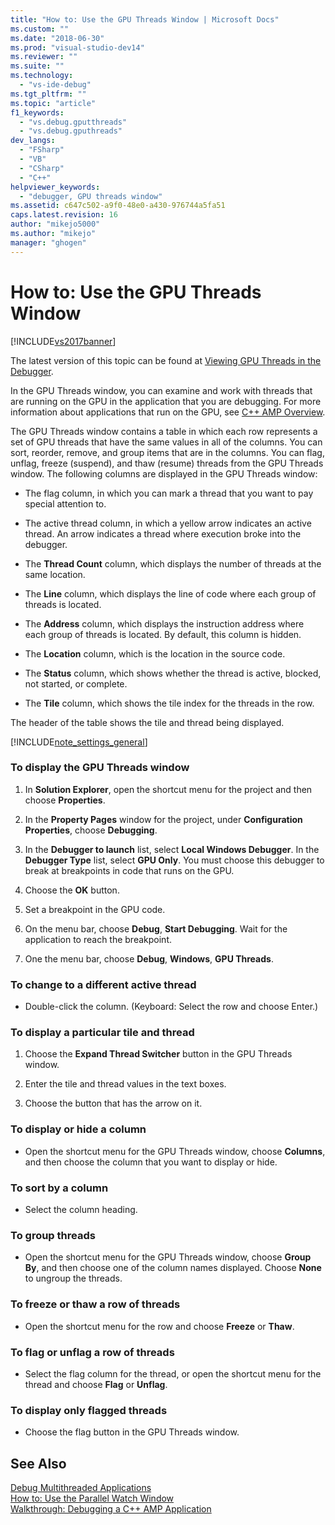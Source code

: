 ```yaml
---
title: "How to: Use the GPU Threads Window | Microsoft Docs"
ms.custom: ""
ms.date: "2018-06-30"
ms.prod: "visual-studio-dev14"
ms.reviewer: ""
ms.suite: ""
ms.technology: 
  - "vs-ide-debug"
ms.tgt_pltfrm: ""
ms.topic: "article"
f1_keywords: 
  - "vs.debug.gputthreads"
  - "vs.debug.gputhreads"
dev_langs: 
  - "FSharp"
  - "VB"
  - "CSharp"
  - "C++"
helpviewer_keywords: 
  - "debugger, GPU threads window"
ms.assetid: c647c502-a9f0-48e0-a430-976744a5fa51
caps.latest.revision: 16
author: "mikejo5000"
ms.author: "mikejo"
manager: "ghogen"
---
```

# How to: Use the GPU Threads Window
[!INCLUDE[vs2017banner](../includes/vs2017banner.md)]

The latest version of this topic can be found at [Viewing GPU Threads in the Debugger](https://docs.microsoft.com/visualstudio/debugger/how-to-use-the-gpu-threads-window).  
  
In the GPU Threads window, you can examine and work with threads that are running on the GPU in the application that you are debugging. For more information about applications that run on the GPU, see [C++ AMP Overview](../Topic/C++%20AMP%20Overview.md).  
  
 The GPU Threads window contains a table in which each row represents a set of GPU threads that have the same values in all of the columns. You can sort, reorder, remove, and group items that are in the columns. You can flag, unflag, freeze (suspend), and thaw (resume) threads from the GPU Threads window. The following columns are displayed in the GPU Threads window:  
  
-   The flag column, in which you can mark a thread that you want to pay special attention to.  
  
-   The active thread column, in which a yellow arrow indicates an active thread. An arrow indicates a thread where execution broke into the debugger.  
  
-   The **Thread Count** column, which displays the number of threads at the same location.  
  
-   The **Line** column, which displays the line of code where each group of threads is located.  
  
-   The **Address** column, which displays the instruction address where each group of threads is located. By default, this column is hidden.  
  
-   The **Location** column, which is the location in the source code.  
  
-   The **Status** column, which shows whether the thread is active, blocked, not started, or complete.  
  
-   The **Tile** column, which shows the tile index for the threads in the row.  
  
 The header of the table shows the tile and thread being displayed.  
  
 [!INCLUDE[note_settings_general](../includes/note-settings-general-md.md)]  
  
### To display the GPU Threads window  
  
1.  In **Solution Explorer**, open the shortcut menu for the project and then choose **Properties**.  
  
2.  In the **Property Pages** window for the project, under **Configuration Properties**, choose **Debugging**.  
  
3.  In the **Debugger to launch** list, select **Local Windows Debugger**. In the **Debugger Type** list, select **GPU Only**. You must choose this debugger to break at breakpoints in code that runs on the GPU.  
  
4.  Choose the **OK** button.  
  
5.  Set a breakpoint in the GPU code.  
  
6.  On the menu bar, choose **Debug**, **Start Debugging**. Wait for the application to reach the breakpoint.  
  
7.  One the menu bar, choose **Debug**, **Windows**, **GPU Threads**.  
  
### To change to a different active thread  
  
-   Double-click the column. (Keyboard: Select the row and choose Enter.)  
  
### To display a particular tile and thread  
  
1.  Choose the **Expand Thread Switcher** button in the GPU Threads window.  
  
2.  Enter the tile and thread values in the text boxes.  
  
3.  Choose the button that has the arrow on it.  
  
### To display or hide a column  
  
-   Open the shortcut menu for the GPU Threads window, choose **Columns**, and then choose the column that you want to display or hide.  
  
### To sort by a column  
  
-   Select the column heading.  
  
### To group threads  
  
-   Open the shortcut menu for the GPU Threads window, choose **Group By**, and then choose one of the column names displayed. Choose **None** to ungroup the threads.  
  
### To freeze or thaw a row of threads  
  
-   Open the shortcut menu for the row and choose **Freeze** or **Thaw**.  
  
### To flag or unflag a row of threads  
  
-   Select the flag column for the thread, or open the shortcut menu for the thread and choose **Flag** or **Unflag**.  
  
### To display only flagged threads  
  
-   Choose the flag button in the GPU Threads window.  
  
## See Also  
 [Debug Multithreaded Applications](../debugger/debug-multithreaded-applications-in-visual-studio.md)   
 [How to: Use the Parallel Watch Window](../debugger/how-to-use-the-parallel-watch-window.md)   
 [Walkthrough: Debugging a C++ AMP Application](../Topic/Walkthrough:%20Debugging%20a%20C++%20AMP%20Application.md)



